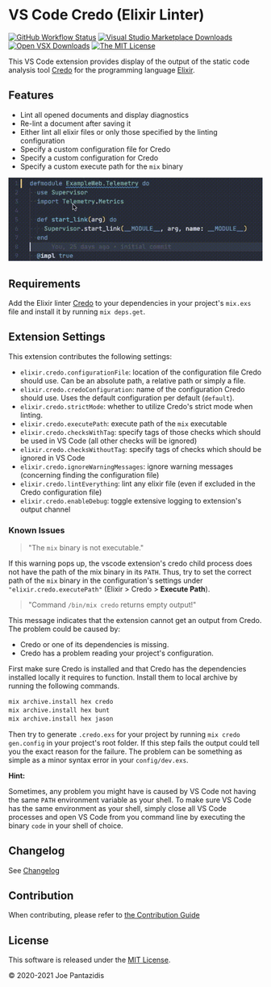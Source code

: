# VS Code Credo (Elixir Linter)

[![GitHub Workflow Status](https://img.shields.io/github/workflow/status/pantajoe/vscode-elixir-credo/CI?style=for-the-badge)](https://github.com/pantajoe/vscode-elixir-credo/actions)
[![Visual Studio Marketplace Downloads](https://img.shields.io/visual-studio-marketplace/d/pantajoe.vscode-elixir-credo?label=VS%20Code%20Downloads&style=for-the-badge)](https://marketplace.visualstudio.com/items?itemName=pantajoe.vscode-elixir-credo)
[![Open VSX Downloads](https://img.shields.io/open-vsx/dt/pantajoe/vscode-elixir-credo?label=Open%20VSX%20Downloads&style=for-the-badge)](https://open-vsx.org/extension/pantajoe/vscode-elixir-credo)
[![The MIT License](https://img.shields.io/badge/license-MIT-orange.svg?style=for-the-badge)](http://opensource.org/licenses/MIT)

This VS Code extension provides display of the output of the static code analysis tool [Credo](https://github.com/rrrene/credo)
for the programming language [Elixir](https://elixir-lang.org).

## Features

* Lint all opened documents and display diagnostics
* Re-lint a document after saving it
* Either lint all elixir files or only those specified by the linting configuration
* Specify a custom configuration file for Credo
* Specify a custom configuration for Credo
* Specify a custom execute path for the `mix` binary

![Demo](./images/demo.gif)

## Requirements

Add the Elixir linter [Credo](https://github.com/rrrene/credo) to your dependencies in your project's `mix.exs` file
and install it by running `mix deps.get`.

## Extension Settings

This extension contributes the following settings:

* `elixir.credo.configurationFile`: location of the configuration file Credo should use. Can be an absolute path, a relative path or simply a file.
* `elixir.credo.credoConfiguration`: name of the configuration Credo should use. Uses the default configuration per default (`default`).
* `elixir.credo.strictMode`: whether to utilize Credo's strict mode when linting.
* `elixir.credo.executePath`: execute path of the `mix` executable
* `elixir.credo.checksWithTag`: specify tags of those checks which should be used in VS Code (all other checks will be ignored)
* `elixir.credo.checksWithoutTag`: specify tags of checks which should be ignored in VS Code
* `elixir.credo.ignoreWarningMessages`: ignore warning messages (concerning finding the configuration file)
* `elixir.credo.lintEverything`: lint any elixir file (even if excluded in the Credo configuration file)
* `elixir.credo.enableDebug`: toggle extensive logging to extension's output channel

### Known Issues

> "The `mix` binary is not executable."

If this warning pops up, the vscode extension's credo child process does not have the path of the mix binary in its `PATH`.
Thus, try to set the correct path of the `mix` binary in the configuration's settings under `"elixir.credo.executePath"` (Elixir > Credo > **Execute Path**).

> "Command `/bin/mix credo` returns empty output!"

This message indicates that the extension cannot get an output from Credo. The problem could be caused by:

* Credo or one of its dependencies is missing.
* Credo has a problem reading your project's configuration.

First make sure Credo is installed and that Credo has the dependencies installed locally it requires to function. Install them to local archive by running the following commands.

```bash
mix archive.install hex credo
mix archive.install hex bunt
mix archive.install hex jason
```

Then try to generate `.credo.exs` for your project by running `mix credo gen.config` in your project's root folder.
If this step fails the output could tell you the exact reason for the failure. The problem can be something as simple as a minor syntax error in your `config/dev.exs`.

**Hint:**

Sometimes, any problem you might have is caused by VS Code not having the same `PATH` environment variable as your shell.
To make sure VS Code has the same environment as your shell,
simply close all VS Code processes and open VS Code from you command line by executing the binary `code` in your shell of choice.

## Changelog

See [Changelog](/CHANGELOG.md)

## Contribution

When contributing, please refer to [the Contribution Guide](/CONTRIBUTING.md)

## License

This software is released under the [MIT License](/LICENSE).

&copy; 2020-2021 Joe Pantazidis
